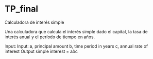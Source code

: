 # TP_final
Calculadora de interés simple

Una calculadora que calcula el interés simple dado el capital, la tasa de interés anual y el período de tiempo en años.

Input:
Input:
   a, principal amount
   b, time period in years
   c, annual rate of interest
Output
   simple interest = a*b*c

